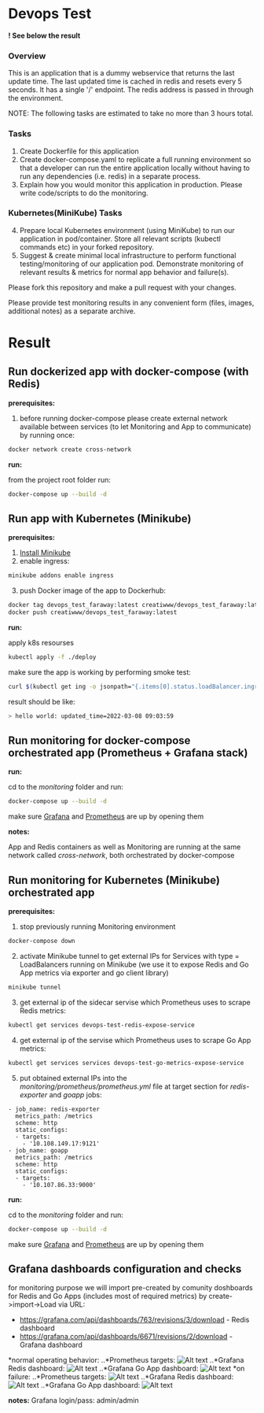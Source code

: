 # Devops Test

**! See below  the result**

### Overview
This is an application that is a dummy webservice that returns the
last update time.  The last updated time is cached in redis and
resets every 5 seconds.  It has a single '/' endpoint.  The redis
address is passed in through the environment.

NOTE: The following tasks are estimated to take no more than 3 hours total.

### Tasks
1. Create Dockerfile for this application
2. Create docker-compose.yaml to replicate a full running environment
so that a developer can run the entire application locally without having
to run any dependencies (i.e. redis) in a separate process.
3. Explain how you would monitor this application in production.
Please write code/scripts to do the monitoring.

### Kubernetes(MiniKube) Tasks
4. Prepare local Kubernetes environment (using MiniKube) to run our application in pod/container.
Store all relevant scripts (kubectl commands etc) in your forked repository.
5. Suggest & create minimal local infrastructure to perform functional testing/monitoring of our application pod.
Demonstrate monitoring of relevant results & metrics for normal app behavior and failure(s).

Please fork this repository and make a pull request with your changes.

Please provide test monitoring results in any convenient form (files, images, additional notes) as a separate archive.


# Result


## Run dockerized app with docker-compose (with Redis)

**prerequisites:**

1. before running docker-compose please create external network available between services (to let Monitoring and App to communicate) by running once:
```bash
docker network create cross-network
```

**run:**

from the project root folder run:
```bash
docker-compose up --build -d
```


## Run app with Kubernetes (Minikube)

**prerequisites:**

1. [Install Minikube](https://kubernetes.io/ru/docs/tasks/tools/install-minikube/)
2. enable ingress:
```bash
minikube addons enable ingress
```
3. push Docker image of the app to Dockerhub:
```bash
docker tag devops_test_faraway:latest creatiwww/devops_test_faraway:latest
docker push creatiwww/devops_test_faraway:latest
```

**run:**

apply k8s resourses
```bash
kubectl apply -f ./deploy
```
make sure the app is working by performing smoke test:
```bash
curl $(kubectl get ing -o jsonpath="{.items[0].status.loadBalancer.ingress[0].ip}"):80
```
result should be like:
```bash
> hello world: updated_time=2022-03-08 09:03:59
```


## Run monitoring for docker-compose orchestrated app (Prometheus + Grafana stack)

**run:**

cd to the *monitoring* folder and run:
```bash
docker-compose up --build -d
```
make sure [Grafana](http://localhost:3000/) and [Prometheus](http://localhost:9090/) are up by opening them

**notes:**

 App and Redis containers as well as Monitoring are running at the same network called *cross-network*, both orchestrated by docker-compose


## Run monitoring for Kubernetes (Minikube) orchestrated app

**prerequisites:**

1. stop previously running Monitoring environment
```bash
docker-compose down
```
2. activate Minikube tunnel to get external IPs for Services with type = LoadBalancers running on Minikube (we use it to expose Redis and Go App metrics via exporter and go client library)
```bash
minikube tunnel
```
3. get external ip of the sidecar servise which Prometheus uses to scrape Redis metrics:
```bash
kubectl get services devops-test-redis-expose-service
```
4. get external ip of the servise which Prometheus uses to scrape Go App metrics:
```bash
kubectl get services services devops-test-go-metrics-expose-service
```
5. put obtained external IPs into the *monitoring/prometheus/prometheus.yml* file at target section for *redis-exporter* and *goapp* jobs:
```
- job_name: redis-exporter
  metrics_path: /metrics
  scheme: http
  static_configs:
  - targets:
    - '10.108.149.17:9121'
- job_name: goapp
  metrics_path: /metrics
  scheme: http
  static_configs:
  - targets:
    - '10.107.86.33:9000'
```

**run:**

cd to the *monitoring* folder and run:
```bash
docker-compose up --build -d
```
make sure [Grafana](http://localhost:3000/) and [Prometheus](http://localhost:9090/) are up by opening them


## Grafana dashboards configuration and checks

for monitoring purpose we will import pre-created by comunity doshboards for Redis and Go Apps (includes most of required metrics) by create->import->Load via URL:
* https://grafana.com/api/dashboards/763/revisions/3/download - Redis dashboard
* https://grafana.com/api/dashboards/6671/revisions/2/download - Grafana dashboard

*normal operating behavior:
..*Prometheus targets:
![Alt text](/images/prometheus-targets-ok.png")
..*Grafana Redis dashboard:
![Alt text](/images/redis-grafana-ok.png")
..*Grafana Go App dashboard:
![Alt text](/images/go-processes-grafana-ok.png")
*on failure:
..*Prometheus targets:
![Alt text](/images/prometheus-targets-error.png")
..*Grafana Redis dashboard:
![Alt text](/images/redis-grafana-error.png")
..*Grafana Go App dashboard:
![Alt text](/images/go-processes-grafana-error.png")

**notes:**
Grafana login/pass: admin/admin
